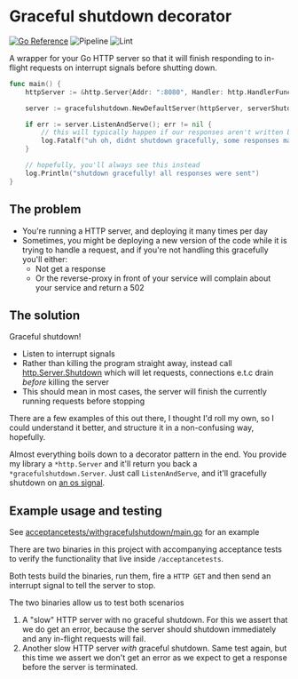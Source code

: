 # Graceful shutdown decorator
[![Go Reference](https://pkg.go.dev/badge/github.com/quii/go-graceful-shutdown.svg)](https://pkg.go.dev/github.com/quii/go-graceful-shutdown)
![Pipeline](https://github.com/quii/go-graceful-shutdown/actions/workflows/pipeline.yaml/badge.svg)
![Lint](https://github.com/quii/go-graceful-shutdown/actions/workflows/golang-ci-lint.yaml/badge.svg)

A wrapper for your Go HTTP server so that it will finish responding to in-flight requests on interrupt signals before shutting down.

```go
func main() {
	httpServer := &http.Server{Addr: ":8080", Handler: http.HandlerFunc(myHandler)}

	server := gracefulshutdown.NewDefaultServer(httpServer, serverShutdownTimeout)

	if err := server.ListenAndServe(); err != nil {
		// this will typically happen if our responses aren't written before the ctx deadline, not much can be done
		log.Fatalf("uh oh, didnt shutdown gracefully, some responses may have been lost %v", err)
	}

	// hopefully, you'll always see this instead
	log.Println("shutdown gracefully! all responses were sent")
}
```

## The problem

- You're running a HTTP server, and deploying it many times per day
- Sometimes, you might be deploying a new version of the code while it is trying to handle a request, and if you're not handling this gracefully you'll either:
  - Not get a response
  - Or the reverse-proxy in front of your service will complain about your service and return a 502

## The solution

Graceful shutdown! 

- Listen to interrupt signals
- Rather than killing the program straight away, instead call [http.Server.Shutdown](https://pkg.go.dev/net/http#Server.Shutdown) which will let requests, connections e.t.c drain _before_ killing the server
- This should mean in most cases, the server will finish the currently running requests before stopping

There are a few examples of this out there, I thought I'd roll my own, so I could understand it better, and structure it in a non-confusing way, hopefully.

Almost everything boils down to a decorator pattern in the end. You provide my library a `*http.Server` and it'll return you back a `*gracefulshutdown.Server`. Just call `ListenAndServe`, and it'll gracefully shutdown on [an os signal](https://github.com/quii/go-graceful-shutdown/blob/main/signal.go#L11).

## Example usage and testing

See [acceptancetests/withgracefulshutdown/main.go](https://github.com/quii/go-graceful-shutdown/blob/main/acceptancetests/withgracefulshutdown/main.go) for an example

There are two binaries in this project with accompanying acceptance tests to verify the functionality that live inside `/acceptancetests`.

Both tests build the binaries, run them, fire a `HTTP GET` and then send an interrupt signal to tell the server to stop.

The two binaries allow us to test both scenarios

1. A "slow" HTTP server with no graceful shutdown. For this we assert that we do get an error, because the server should shutdown immediately and any in-flight requests will fail.
2. Another slow HTTP server _with_ graceful shutdown. Same test again, but this time we assert we don't get an error as we expect to get a response before the server is terminated.